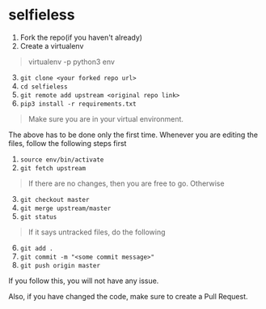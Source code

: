 # selfieless

1. Fork the repo(if you haven't already)   
2. Create a virtualenv   
> virtualenv -p python3 env      
3. `git clone <your forked repo url>`   
4. `cd selfieless`   
5. `git remote add upstream <original repo link>`   
6. `pip3 install -r requirements.txt `   
> Make sure you are in your virtual environment.   


The above has to be done only the first time. Whenever you are editing the files, follow the following steps first   

1. `source env/bin/activate`   
2. `git fetch upstream`   
> If there are no changes, then you are free to go. Otherwise   

3. `git checkout master`   
4. `git merge upstream/master`   
5. `git status`    
> If it says untracked files, do the following   
6. `git add .`   
7. `git commit -m "<some commit message>"`   
8. `git push origin master`   

If you follow this, you will not have any issue.

Also, if you have changed the code, make sure to create a Pull Request.
